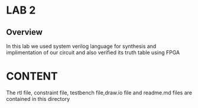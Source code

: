 # LAB 2
## Overview

In this lab we used system verilog language for synthesis and implimentation of our circuit and also verified its truth table using FPGA

# CONTENT
The rtl file, constraint file, testbench file,draw.io file and readme.md files are contained in this directory